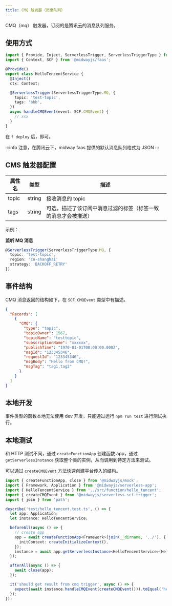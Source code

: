 ```yaml
---
title: CMQ 触发器（消息队列）
---
```


CMQ（mq） 触发器，订阅的是腾讯云的消息队列服务。

## 使用方式

```typescript
import { Provide, Inject, ServerlessTrigger, ServerlessTriggerType } from '@midwayjs/decorator';
import { Context, SCF } from '@midwayjs/faas';

@Provide()
export class HelloTencentService {
  @Inject()
  ctx: Context;

  @ServerlessTrigger(ServerlessTriggerType.MQ, {
    topic: 'test-topic',
    tags: 'bbb',
  })
  async handleCMQEvent(event: SCF.CMQEvent) {
    // xxx
  }
}
```

在 `f deploy` 后，即可。

:::info
注意，在腾讯云下，midway faas 提供的默认消息队列格式为 JSON
:::

## CMS 触发器配置

| 属性名 | 类型   | 描述                                                           |
| ------ | ------ | -------------------------------------------------------------- |
| topic  | string | 接收消息的 topic                                               |
| tags   | string | 可选，描述了该订阅中消息过滤的标签（标签一致的消息才会被推送） |

示例：

**监听 MQ 消息**

```typescript
@ServerlessTrigger(ServerlessTriggerType.MQ, {
  topic: 'test-topic',
  region: 'cn-shanghai'
  strategy: 'BACKOFF_RETRY'
})
```

## 事件结构

CMQ 消息返回的结构如下，在 `SCF.CMQEvent` 类型中有描述。

```json
{
  "Records": [
    {
      "CMQ": {
        "type": "topic",
        "topicOwner": 1567,
        "topicName": "testtopic",
        "subscriptionName": "xxxxxx",
        "publishTime": "1970-01-01T00:00:00.000Z",
        "msgId": "123345346",
        "requestId": "123345346",
        "msgBody": "Hello from CMQ!",
        "msgTag": "tag1,tag2"
      }
    }
  ]
}
```

## 本地开发

事件类型的函数本地无法使用 dev 开发，只能通过运行 `npm run test` 进行测试执行。

## 本地测试

和 HTTP 测试不同，通过 `createFunctionApp` 创建函数 app，通过 `getServerlessInstance` 获取整个类的实例，从而调用到特定方法来测试。

可以通过 `createCMQEvent` 方法快速创建平台传入的结构。

```typescript
import { createFunctionApp, close } from '@midwayjs/mock';
import { Framework, Application } from '@midwayjs/serverless-app';
import { HelloTencentService } from '../src/function/hello_tencent';
import { createCMQEvent } from '@midwayjs/serverless-scf-trigger';
import { join } from 'path';

describe('test/hello_tencent.test.ts', () => {
  let app: Application;
  let instance: HelloTencentService;

  beforeAll(async () => {
    // create app
    app = await createFunctionApp<Framework>(join(__dirname, '../'), {
      initContext: createInitializeContext(),
    });
    instance = await app.getServerlessInstance<HelloTencentService>(HelloTencentService);
  });

  afterAll(async () => {
    await close(app);
  });

  it('should get result from cmq trigger', async () => {
    expect(await instance.handleCMQEvent(createCMQEvent())).toEqual('hello world');
  });
});
```
